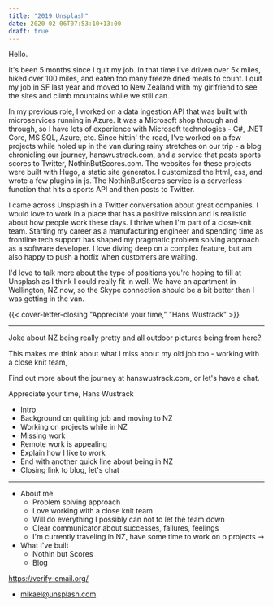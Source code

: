 ```yaml
---
title: "2019 Unsplash"
date: 2020-02-06T07:53:10+13:00
draft: true
---
```


Hello.

It's been 5 months since I quit my job. In that time I've driven over 5k miles, hiked over 100 miles, and eaten too many freeze dried meals to count. I quit my job in SF last year and moved to New Zealand with my girlfriend to see the sites and climb mountains while we still can. 

In my previous role, I worked on a data ingestion API that was built with microservices running in Azure. It was a Microsoft shop through and through, so I have lots of experience with Microsoft technologies - C#, .NET Core, MS SQL, Azure, etc. Since hittin' the road, I've worked on a few projects while holed up in the van during rainy stretches on our trip - a blog chronicling our journey, hanswustrack.com, and a service that posts sports scores to Twitter, NothinButScores.com. The websites for these projects were built with Hugo, a static site generator. I customized the html, css, and wrote a few plugins in js. The NothinButScores service is a serverless function that hits a sports API and then posts to Twitter. 

I came across Unsplash in a Twitter conversation about great companies. I would love to work in a place that has a positive mission and is realistic about how people work these days. I thrive when I'm part of a close-knit team. Starting my career as a manufacturing engineer and spending time as frontline tech support has shaped my pragmatic problem solving approach as a software developer. I love diving deep on a complex feature, but am also happy to push a hotfix when customers are waiting. 

I'd love to talk more about the type of positions you're hoping to fill at Unsplash as I think I could really fit in well. We have an apartment in Wellington, NZ now, so the Skype connection should be a bit better than I was getting in the van.

{{< cover-letter-closing "Appreciate your time," "Hans Wustrack" >}}

---

Joke about NZ being really pretty and all outdoor pictures being from here?

This makes me think about what I miss about my old job too - working with a close knit team,

Find out more about the journey at hanswustrack.com, or let's have a chat.

Appreciate your time,
Hans Wustrack

- Intro
- Background on quitting job and moving to NZ
- Working on projects while in NZ
- Missing work
- Remote work is appealing
- Explain how I like to work
- End with another quick line about being in NZ
- Closing link to blog, let's chat

---

- About me
    - Problem solving approach
    - Love working with a close knit team
    - Will do everything I possibly can not to let the team down
    - Clear communicator about successes, failures, feelings
    - I'm currently traveling in NZ, have some time to work on p projects ->
- What I've built
    - Nothin but Scores
    - Blog

https://verify-email.org/
- mikael@unsplash.com